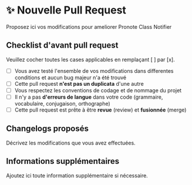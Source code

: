 # ✨ Nouvelle Pull Request

Proposez ici vos modifications pour ameliorer Pronote Class Notifier

## Checklist d'avant pull request

Veuillez cocher toutes les cases applicables en remplaçant [ ] par [x].

- [ ] Vous avez testé l'ensemble de vos modifications dans differentes conditions et aucun bug majeur n'a été trouvé
- [ ] Cette pull request **n'est pas un duplicata** d'une autre
- [ ] Vous respectez les conventions de codage et de nommage du projet
- [ ] Il n'y a pas **d'erreurs de langue** dans votre code (grammaire, vocabulaire, conjugaison, orthographe)
- [ ] Cette pull request est prête à être **revue** (review) et **fusionnée** (merge)

## Changelogs proposés

Décrivez les modifications que vous avez effectuées.

## Informations supplémentaires

Ajoutez ici toute information supplémentaire si nécessaire.